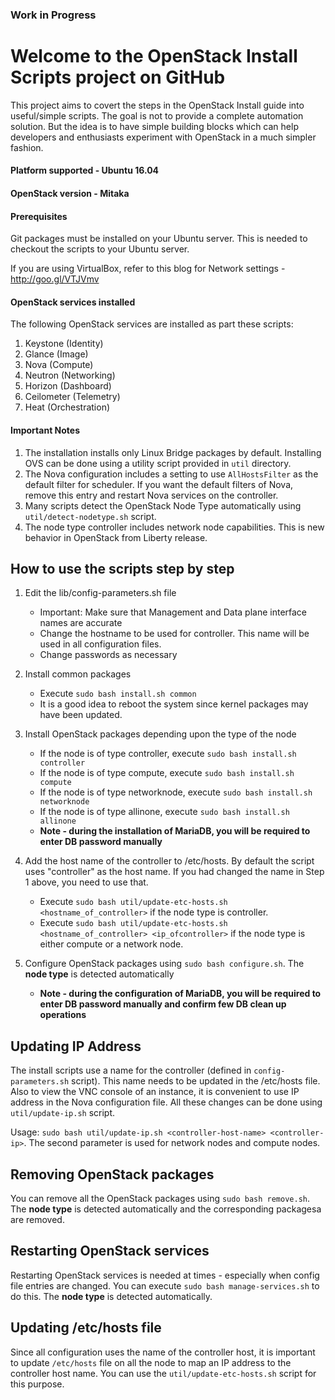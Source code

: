 ### Work in Progress ###

# Welcome to the OpenStack Install Scripts project on GitHub

This project aims to covert the steps in the OpenStack Install guide into useful/simple scripts. The goal is not to provide a complete automation solution. But the idea is to have simple building blocks which can help developers and enthusiasts experiment with OpenStack in a much simpler fashion.

#### Platform supported - Ubuntu 16.04
#### OpenStack version - Mitaka

#### Prerequisites ####
Git packages must be installed on your Ubuntu server. This is needed to checkout the scripts to your Ubuntu server. 

If you are using VirtualBox, refer to this blog for Network settings - http://goo.gl/VTJVmv

#### OpenStack services installed ####
The following OpenStack services are installed as part these scripts:

1. Keystone (Identity)
2. Glance (Image)
3. Nova (Compute)
4. Neutron (Networking)
5. Horizon (Dashboard)
6. Ceilometer (Telemetry)
7. Heat (Orchestration)

#### Important Notes ####
1. The installation installs only Linux Bridge packages by default. Installing OVS can be done using a utility script provided in `util` directory.
2. The Nova configuration includes a setting to use `AllHostsFilter` as the default filter for scheduler. If you want the default filters of Nova, remove this entry and restart Nova services on the controller.
3. Many scripts detect the OpenStack Node Type automatically using `util/detect-nodetype.sh` script.
4. The node type controller includes network node capabilities. This is new behavior in OpenStack from Liberty release.

## How to use the scripts step by step ##

1. Edit the lib/config-parameters.sh file
   - Important: Make sure that Management and Data plane interface names are accurate
   - Change the hostname to be used for controller. This name will be used in all configuration files. 
   - Change passwords as necessary 

2. Install common packages
   - Execute `sudo bash install.sh common`
   - It is a good idea to reboot the system since kernel packages may have been updated.

3. Install OpenStack packages depending upon the type of the node
   - If the node is of type controller, execute `sudo bash install.sh controller`
   - If the node is of type compute, execute `sudo bash install.sh compute`
   - If the node is of type networknode, execute `sudo bash install.sh networknode`
   - If the node is of type allinone, execute `sudo bash install.sh allinone`
   - **Note - during the installation of MariaDB, you will be required to enter DB password manually**

4. Add the host name of the controller to /etc/hosts. By default the script uses "controller" as the host name. If you had changed the name in Step 1 above, you need to use that.
   - Execute `sudo bash util/update-etc-hosts.sh <hostname_of_controller>` if the node type is controller.
   - Execute `sudo bash util/update-etc-hosts.sh <hostname_of_controller> <ip_ofcontroller>` if the node type is either compute or a network node.

5. Configure OpenStack packages using `sudo bash configure.sh`. The **node type** is detected automatically
   - **Note - during the configuration of MariaDB, you will be required to enter DB password manually and confirm few DB clean up operations** 

## Updating IP Address ##

The install scripts use a name for the controller (defined in `config-parameters.sh` script). This name needs to be updated in the /etc/hosts file. Also to view the VNC console of an instance, it is convenient to use IP address in the Nova configuration file. All these changes can be done using `util/update-ip.sh` script. 

Usage: `sudo bash util/update-ip.sh <controller-host-name> <controller-ip>`. 
The second parameter is used for network nodes and compute nodes.

## Removing OpenStack packages ##

You can remove all the OpenStack packages using `sudo bash remove.sh`. The **node type** is detected automatically and the corresponding packagesa are removed.

## Restarting OpenStack services ##

Restarting OpenStack services is needed at times - especially when config file entries are changed. You can execute `sudo bash manage-services.sh` to do this. The **node type** is detected automatically.

## Updating /etc/hosts file ##

Since all configuration uses the name of the controller host, it is important to update `/etc/hosts` file on all the node to map an IP address to the controller host name. You can use the `util/update-etc-hosts.sh` script for this purpose.



